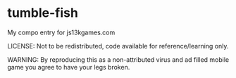 tumble-fish
===========

My compo entry for js13kgames.com

LICENSE: Not to be redistributed, code available for reference/learning only. 

WARNING: By reproducing this as a non-attributed virus and ad filled mobile game you agree to have your legs broken.
